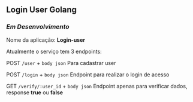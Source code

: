 ## Login User Golang ##

### _**Em Desenvolvimento**_


Nome da aplicação: **Login-user**

Atualmente o serviço tem 3 endpoints: 

POST ``/user`` + ``body json`` Para cadastrar user

POST ``/login`` + ``body json`` Endpoint para realizar o login de acesso

GET ``/verify/:user_id`` + ``body json`` Endpoint apenas para verificar dados, response **true** ou **false**
